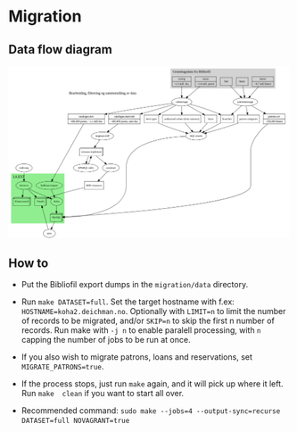 # Migration

## Data flow diagram

![Migration data flow](flow.png?raw=true "Migration data flow")

## How to

* Put the Bibliofil export dumps in the `migration/data` directory.

* Run `make DATASET=full`. Set the target hostname with f.ex: `HOSTNAME=koha2.deichman.no`. Optionally with `LIMIT=n` to limit the number of records to be migrated, and/or `SKIP=n` to skip the first n number of records. Run make with `-j n` to enable paralell processing, with `n` capping the number of jobs to be run at once.

* If you also wish to migrate patrons, loans and reservations, set `MIGRATE_PATRONS=true`.

* If the process stops, just run `make` again, and it will pick up where it left. Run `make  clean` if you want to start all over.

* Recommended command: `sudo make --jobs=4 --output-sync=recurse DATASET=full NOVAGRANT=true`